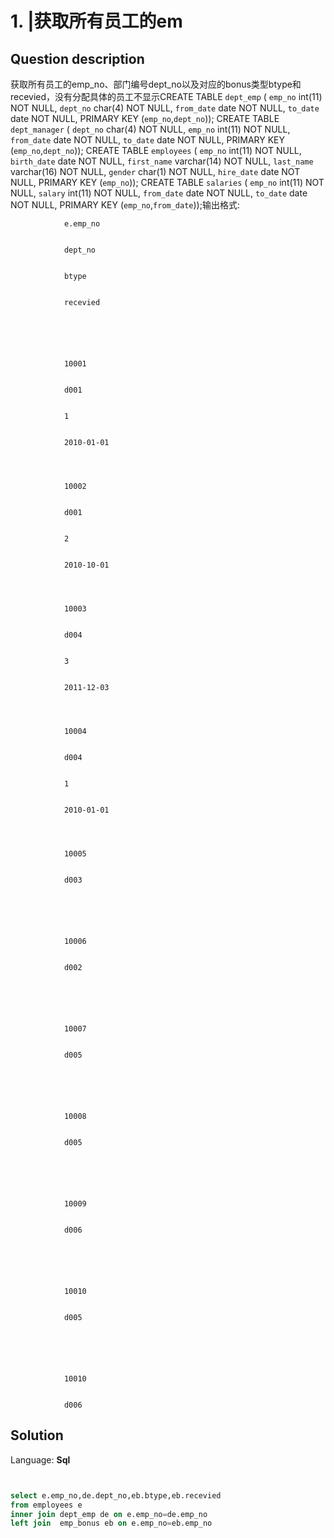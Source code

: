 # 1. |获取所有员工的em

## Question description


获取所有员工的emp_no、部门编号dept_no以及对应的bonus类型btype和recevied，没有分配具体的员工不显示CREATE TABLE `dept_emp` (
`emp_no` int(11) NOT NULL,
`dept_no` char(4) NOT NULL,
`from_date` date NOT NULL,
`to_date` date NOT NULL,
PRIMARY KEY (`emp_no`,`dept_no`));
CREATE TABLE `dept_manager` (
`dept_no` char(4) NOT NULL,
`emp_no` int(11) NOT NULL,
`from_date` date NOT NULL,
`to_date` date NOT NULL,
PRIMARY KEY (`emp_no`,`dept_no`));
CREATE TABLE `employees` (
`emp_no` int(11) NOT NULL,
`birth_date` date NOT NULL,
`first_name` varchar(14) NOT NULL,
`last_name` varchar(16) NOT NULL,
`gender` char(1) NOT NULL,
`hire_date` date NOT NULL,
PRIMARY KEY (`emp_no`));
CREATE TABLE `salaries` (
`emp_no` int(11) NOT NULL,
`salary` int(11) NOT NULL,
`from_date` date NOT NULL,
`to_date` date NOT NULL,
PRIMARY KEY (`emp_no`,`from_date`));输出格式:



				e.emp_no
			

				dept_no
			

				btype
			

				recevied
			





				10001
			

				d001
			

				1
			

				2010-01-01
			



				10002
			

				d001
			

				2
			

				2010-10-01
			



				10003
			

				d004
			

				3
			

				2011-12-03
			



				10004
			

				d004
			

				1
			

				2010-01-01
			



				10005
			

				d003
			





				10006
			

				d002
			





				10007
			

				d005
			





				10008
			

				d005
			





				10009
			

				d006
			





				10010
			

				d005
			





				10010
			

				d006
			







## Solution

Language: **Sql**

```Sql


select e.emp_no,de.dept_no,eb.btype,eb.recevied
from employees e 
inner join dept_emp de on e.emp_no=de.emp_no
left join  emp_bonus eb on e.emp_no=eb.emp_no
```


